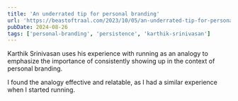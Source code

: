 ```yaml
---
title: 'An underrated tip for personal branding'
url: 'https://beastoftraal.com/2023/10/05/an-underrated-tip-for-personal-branding/'
pubDate: 2024-08-26
tags: ['personal-branding', 'persistence', 'karthik-srinivasan']
---
```


Karthik Srinivasan uses his experience with running as an analogy to emphasize the importance of consistently showing up in the context of personal branding.

I found the analogy effective and relatable, as I had a similar experience when I started running.
